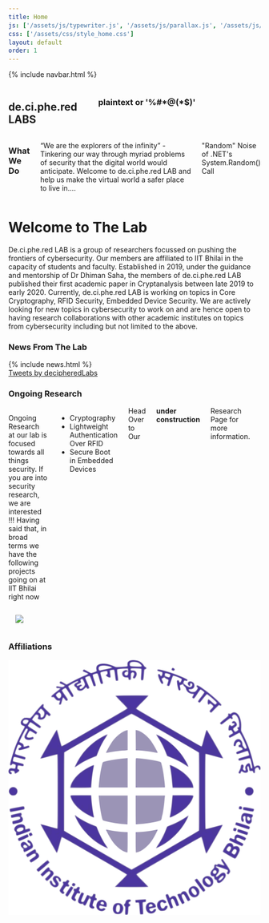 ```yaml
---
title: Home
js: ['/assets/js/typewriter.js', '/assets/js/parallax.js', '/assets/js/twitter-handler.js']
css: ['/assets/css/style_home.css']
layout: default
order: 1
---
```

{% include navbar.html %}
<section class="header">
<div class="row">
    <div class="five columns">
        <h1>de.ci.phe.red<div class="name-small">LABS</div></h1>
        <br>
        <h3 class="heading">plaintext  or <span class="typewriter">'%#*@(*$)'</span></h3>
    </div>
    <div class="motivation seven columns">
        <h3 class=" heading">What We Do</h3>
        <p>
        “We are the explorers of the infinity” - Tinkering our way through myriad problems of security that the digital world would anticipate. Welcome to de.ci.phe.red LAB and help us make the virtual world a safer place to live in….
        </p>
        <div class="tag">
            <p class="heading small">"Random" Noise of .NET's System.Random() Call</p>
        </div>
    </div>
</div>            
</section>
<!-- {% include navbar.html %} -->
<div class="row">
    <div class="spacer-small"></div>
</div>
<div class="row">
<h1>Welcome to The Lab</h1>
De.ci.phe.red LAB is a group of researchers focussed on pushing the frontiers of cybersecurity. Our members are affiliated to IIT Bhilai in the capacity of students and faculty. Established in 2019, under the guidance and mentorship of Dr Dhiman Saha, the members of de.ci.phe.red LAB published their first academic paper in Cryptanalysis between late 2019 to early 2020. Currently, de.ci.phe.red LAB is working on topics in Core Cryptography, RFID Security, Embedded Device Security. We are actively looking for new topics in cybersecurity to work on and are hence open to having research collaborations with other academic institutes on topics from cybersecurity including but not limited to the above.
</div>
<div class="spacer-small"></div>
<div class="news row">
    <h3 class="heading">News From The Lab</h3>
    <!-- <div class="half columns">&nbsp;</div> -->
    <div class="intro nine columns">
            {% include news.html %}
            <div class="row">
                <div class="spacer-small"></div>
            </div>
    </div>
    <!-- <div class="one columns">&nbsp;</div>  -->
    <div class="three columns">
        <div style="float:right;">
            <a class="twitter-timeline" data-lang="en" data-width="22em" data-height="50em" data-theme="dark" href="https://twitter.com/decipheredLabs?ref_src=twsrc%5Etfw">Tweets by decipheredLabs</a> <script async src="https://platform.twitter.com/widgets.js" charset="utf-8"></script>
        </div>
        <!-- <img style="float:left;max-width: 100%;" src="https://imgs.xkcd.com/comics/password_strength.png"> -->
    </div>
</div>

<div class="row">
    <h3 class="heading">Ongoing Research</h3>
    <div class="six columns">
        <p>
            Ongoing Research at our lab is focused towards all things security. If you are into security research, we are interested !!!
            Having said that, in broad terms we have the following projects going on at IIT Bhilai right now
            <ul>
                <li>Cryptography</li>
                <li>Lightweight Authentication Over RFID</li>
                <li>Secure Boot in Embedded Devices</li>
            </ul>
            Head Over to Our <b>under construction</b> Research Page for more information.
        </p>        
    </div>
    <div class="five columns">
        <img style=" margin:1em; float:right;max-width: 100%;" src="https://imgs.xkcd.com/comics/security.png">
    </div>
</div>

<div class="row">
    <div class="spacer-small"></div>
</div>

<div class="row">
    <h3 class="heading">Affiliations</h3>
    <img class="logo" src="/assets/images/iitbh.png">
</div>